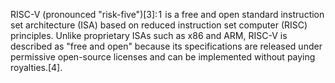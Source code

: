 RISC-V (pronounced "risk-five")[3]: 1  is a free and open standard instruction set architecture (ISA) based on reduced instruction set computer (RISC) principles. Unlike proprietary ISAs such as x86 and ARM, RISC-V is described as "free and open" because its specifications are released under permissive open-source licenses and can be implemented without paying royalties.[4].